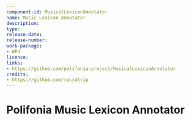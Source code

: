 ```yaml
---
component-id: MusicalLexiconAnnotator
name: Music Lexicon Annotator
description:
type:
release-date:
release-number:
work-package: 
- WP4
licence:
links:
- https://github.com/polifonia-project/MusicalLexiconAnnotator
credits:
- https://github.com/roccotrip
---
```


# Polifonia Music Lexicon Annotator
